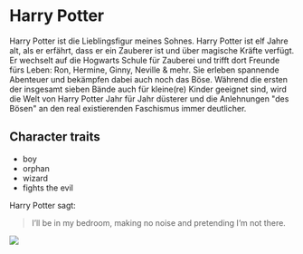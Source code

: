 # Harry Potter

Harry Potter ist die Lieblingsfigur meines Sohnes. Harry Potter ist elf Jahre alt, als er erfährt, dass er ein Zauberer ist und über magische Kräfte verfügt. Er wechselt auf die Hogwarts Schule für Zauberei und trifft dort Freunde fürs Leben: Ron, Hermine, Ginny, Neville & mehr. Sie erleben spannende Abenteuer und bekämpfen dabei auch noch das Böse. Während die ersten der insgesamt sieben Bände auch für kleine(re) Kinder geeignet sind, wird die Welt von Harry Potter Jahr für Jahr düsterer und die Anlehnungen "des Bösen" an den real existierenden Faschismus immer deutlicher.

## Character traits

* boy
* orphan
* wizard
* fights the evil

Harry Potter sagt:

> I’ll be in my bedroom, making no noise
> and pretending I’m not there.

<img src="https://cdn.pixabay.com/photo/2019/03/24/12/19/harry-potter-4077473_960_720.png"/>
